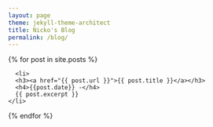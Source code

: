 ```yaml
---
layout: page
theme: jekyll-theme-architect
title: Nicko's Blog
permalink: /blog/
---
```

{% for post in site.posts %}

      <li>
      <h3><a href="{{ post.url }}">{{ post.title }}</a></h3>
      <h4>{{post.date}} -</h4>
      {{ post.excerpt }}
    </li>
{% endfor %}
